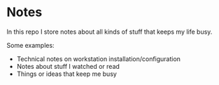 # Notes

In this repo I store notes about all kinds of stuff that keeps my life busy.

Some examples:

* Technical notes on workstation installation/configuration
* Notes about stuff I watched or read 
* Things or ideas that keep me busy

